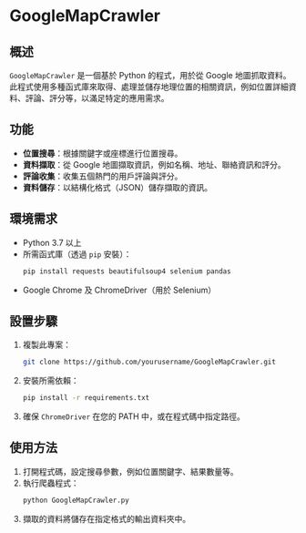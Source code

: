 # GoogleMapCrawler

## 概述
`GoogleMapCrawler` 是一個基於 Python 的程式，用於從 Google 地圖抓取資料。此程式使用多種函式庫來取得、處理並儲存地理位置的相關資訊，例如位置詳細資料、評論、評分等，以滿足特定的應用需求。

## 功能
- **位置搜尋**：根據關鍵字或座標進行位置搜尋。
- **資料擷取**：從 Google 地圖擷取資訊，例如名稱、地址、聯絡資訊和評分。
- **評論收集**：收集五個熱門的用戶評論與評分。
- **資料儲存**：以結構化格式（JSON）儲存擷取的資訊。

## 環境需求
- Python 3.7 以上
- 所需函式庫（透過 `pip` 安裝）：
  ```bash
  pip install requests beautifulsoup4 selenium pandas
  ```
- Google Chrome 及 ChromeDriver（用於 Selenium）

## 設置步驟
1. 複製此專案：
   ```bash
   git clone https://github.com/yourusername/GoogleMapCrawler.git
   ```
2. 安裝所需依賴：
   ```bash
   pip install -r requirements.txt
   ```
3. 確保 `ChromeDriver` 在您的 PATH 中，或在程式碼中指定路徑。

## 使用方法
1. 打開程式碼，設定搜尋參數，例如位置關鍵字、結果數量等。
2. 執行爬蟲程式：
   ```bash
   python GoogleMapCrawler.py
   ```
3. 擷取的資料將儲存在指定格式的輸出資料夾中。

